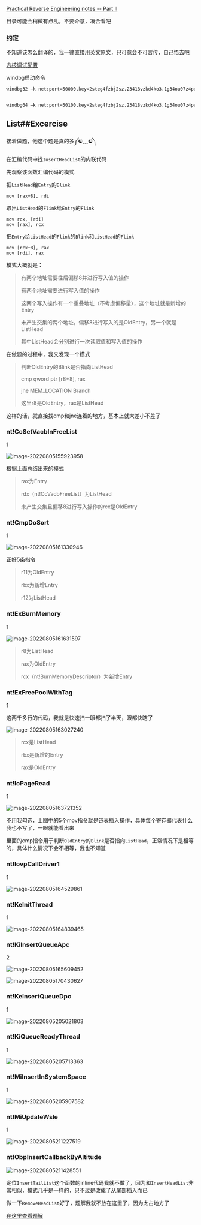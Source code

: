 [Practical Reverse Engineering notes -- Part II](http://144.34.164.217/practical-reverse-engineering-notes-part-ii.html)

目录可能会稍微有点乱，不要介意，凑合看吧

### 约定

不知道该怎么翻译的，我一律直接用英文原文，只可意会不可言传，自己悟去吧



[内核调试配置](https://docs.microsoft.com/en-us/windows-hardware/drivers/debugger/debug-universal-drivers---step-by-step-lab--echo-kernel-mode-#connectto)

windbg启动命令

```bash
windbg32 –k net:port=50000,key=2steg4fzbj2sz.23418vzkd4ko3.1g34ou07z4pev.1sp3yo9yz874p


windbg64 –k net:port=50100,key=2steg4fzbj2sz.23418vzkd4ko3.1g34ou07z4pev.1sp3yo9yz874p
```







## List##Excercise

接着做题，他这个题是真的多༼☯﹏☯༽

在汇编代码中找`InsertHeadList`的内联代码

先观察该函数汇编代码的模式

把`ListHead`给`Entry`的`Blink`

```assembly
mov	[rax+8], rdi
```

取出`ListHead`的`Flink`给`Entry`的`Flink`

```ass
mov	rcx, [rdi]
mov [rax], rcx
```

把`Entry`给`ListHead`的`Flink`的`Blink`和`ListHead`的`Flink`

```assembly
mov	[rcx+8], rax
mov	[rdi], rax
```

模式大概就是：

>有两个地址需要往后偏移8并进行写入值的操作
>
>有两个地址需要进行写入值的操作
>
>这两个写入操作有一个重叠地址（不考虑偏移量），这个地址就是新增的Entry
>
>未产生交集的两个地址，偏移8进行写入的是OldEntry，另一个就是ListHead
>
>其中ListHead会分别进行一次读取值和写入值的操作

在做题的过程中，我又发现一个模式

>判断OldEntry的Blink是否指向ListHead
>
>cmp     qword ptr [r8+8], rax
>
>jne        MEM_LOCATION  Branch
>
>这里r8是OldEntry，rax是ListHead

这样的话，就直接找cmp和jne连着的地方，基本上就大差小不差了

### nt!CcSetVacbInFreeList

1

![image-20220805155923958](https://img-blog.csdnimg.cn/57d51e5150494f0ba81b2304e91c5338.png)

根据上面总结出来的模式

>rax为Entry
>
>rdx（nt!CcVacbFreeList）为ListHead
>
>未产生交集且偏移8进行写入操作的rcx是OldEntry



### nt!CmpDoSort

1

![image-20220805161330946](https://img-blog.csdnimg.cn/048fa32948f24d5c864fd930f81f8c69.png)

正好5条指令

>r11为OldEntry
>
>rbx为新增Entry
>
>r12为ListHead

### nt!ExBurnMemory

1

![image-20220805161631597](https://img-blog.csdnimg.cn/b2ec155a965745c9a8a977a7981d4eee.png)

>r8为ListHead
>
>rax为OldEntry
>
>rcx（nt!BurnMemoryDescriptor）为新增Entry



### nt!ExFreePoolWithTag

1

这两千多行的代码，我就是快速扫一眼都扫了半天，眼都快瞎了

![image-20220805163027240](https://img-blog.csdnimg.cn/8c03ca34eba843179b3c3e413c41a154.png)

>rcx是ListHead
>
>rbx是新增的Entry
>
>rax是OldEntry

### nt!IoPageRead

1

![image-20220805163721352](https://img-blog.csdnimg.cn/90d970051790437598fb07640a2aa721.png)

不用我勾选，上图中的5个mov指令就是链表插入操作，具体每个寄存器代表什么我也不写了，一眼就能看出来

里面的cmp指令用于判断`OldEntry`的`Blink`是否指向`ListHead`，正常情况下是相等的，具体什么情况下会不相等，我也不知道

### nt!IovpCallDriver1

1

![image-20220805164529861](https://img-blog.csdnimg.cn/c2020935d57f4a31865e36e0bea1147d.png)

### nt!KeInitThread

1

![image-20220805164839465](https://img-blog.csdnimg.cn/33e91073092f41728e69825ea2b44373.png)

### nt!KiInsertQueueApc

2

![image-20220805165609452](https://img-blog.csdnimg.cn/c38f4c31170c4371965716ee56f629f7.png)

![image-20220805170430627](https://img-blog.csdnimg.cn/e885add2007b4237a95b8ccd4e4a5c72.png)

### nt!KeInsertQueueDpc

1

![image-20220805205021803](https://img-blog.csdnimg.cn/f2c575bc5d234a87a45e8121e6a00232.png)

### nt!KiQueueReadyThread

1

![image-20220805205713363](https://img-blog.csdnimg.cn/f416714456a7407cb12a00dc5e0db31b.png)

### nt!MiInsertInSystemSpace

1

![image-20220805205907582](https://img-blog.csdnimg.cn/c16a7ecbb7734bc7950253dc80c0da36.png)

### nt!MiUpdateWsle

1

![image-20220805211227519](https://img-blog.csdnimg.cn/4026f12b97c441dab4766b0511368f2a.png)

### nt!ObpInsertCallbackByAltitude

![image-20220805211428551](https://img-blog.csdnimg.cn/3ba8134bdd264e5596c44a3652782927.png)



定位`InsertTailList`这个函数的inline代码我就不做了，因为和`InsertHeadList`非常相似，模式几乎是一样的，只不过是改成了从尾部插入而已



做一下`RemoveHeadList`好了，题解我就不放在这里了，因为太占地方了

[在这里查看题解](https://blog.csdn.net/ma_de_hao_mei_le/article/details/126188091?csdn_share_tail=%7B%22type%22%3A%22blog%22%2C%22rType%22%3A%22article%22%2C%22rId%22%3A%22126188091%22%2C%22source%22%3A%22ma_de_hao_mei_le%22%7D&ctrtid=yR9O6)



